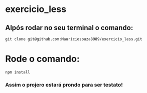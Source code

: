 # exercicio_less
## Alpós rodar no seu terminal o comando:
```
git clone git@github.com:Mauriciosouza8989/exercicio_less.git
```
# Rode o comando:
```
npm install
```
### Assim o projero estará prondo para ser testato!

